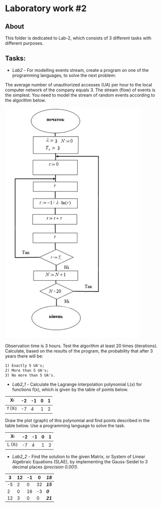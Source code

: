 # Laboratory work #2

## About

This folder is dedicated to Lab-2, which consists of 3 different tasks with different purposes.

## Tasks:
- _Lab2_ - For modelling events stream, create a program on one of the programming languages, to solve the next problem:

The average number of unauthorized accesses (UA) per hour to the local computer network of the company equals 3.
The stream (flow) of events is the simplest. You need to model the stream of random events according to the algorithm below.

![Algorithm photo](https://github.com/FranklinMar/Modelling/blob/main/Lab-2/Algorithm.png)

Observation time is 3 hours. Test the algorithm at least 20 times (iterations). Calculate, based on the results of the program, the probability that after 3 years
there will be:

	1) Exactly 5 UA's;
	2) More than 5 UA's;
	3) No more than 5 UA's.

- _Lab2_1_ - Calculate the Lagrange interpolation polynomial L(x) for functions f(x), which is given by the table of points below.

|X<sub><sup>i</sub></sup>    | -2 | -1 |  0 |  1 |
--- | --- | --- | --- | ---
|f (X<sub><sup>i</sub></sup>)| -7 |  4 |  1 |  2 |

Draw the plot (graph) of this polynomial and find points described in the table below. Use a programming language to solve the task.

|X<sub><sup>i</sub></sup>    | -2 | -1 |  0 |  1 |
--- | --- | --- | --- | ---
|L (X<sub><sup>i</sub></sup>)| -7 |  4 |  1 |  2 |


- _Lab2_2_ - Find the solution to the given Matrix, or System of Linear Algebraic Equations (SLAE), by implementing the Gauss-Seidel to 3 decimal places _(precision 0.001)_.

| 3 | 12 | -1 | 0 | *__18__* |
--- | --- | --- | --- | ---
| -5 | 2 | 0 | 32 | *__15__* |
| 2 | 0 | 16 | -3 | *__0__* |
| 12 | 3 | 0 | 0 | *__21__* |
